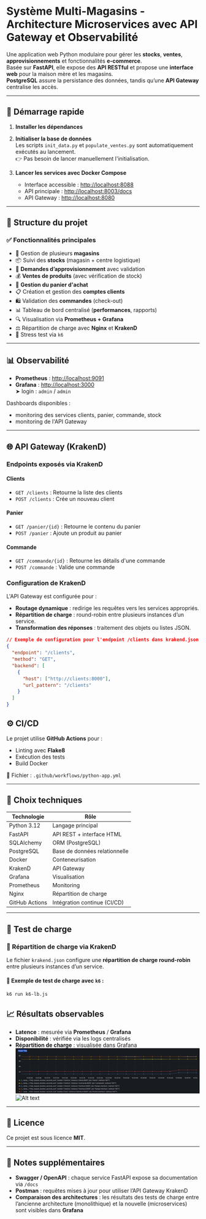 # Système Multi-Magasins - Architecture Microservices avec API Gateway et Observabilité

Une application web Python modulaire pour gérer les **stocks**, **ventes**, **approvisionnements** et fonctionnalités **e-commerce**.  
Basée sur **FastAPI**, elle expose des **API RESTful** et propose une **interface web** pour la maison mère et les magasins.  
**PostgreSQL** assure la persistance des données, tandis qu’une **API Gateway** centralise les accès.

---

## 🚀 Démarrage rapide

1. **Installer les dépendances**
2. **Initialiser la base de données**  
   Les scripts `init_data.py` et `populate_ventes.py` sont automatiquement exécutés au lancement.  
   👉 Pas besoin de lancer manuellement l'initialisation.

3. **Lancer les services avec Docker Compose**  
   - Interface accessible : [http://localhost:8088](http://localhost:8088)  
   - API principale : [http://localhost:8003/docs](http://localhost:8003/docs)  
   - API Gateway : [http://localhost:8080](http://localhost:8080)

---

## 🧱 Structure du projet

### ✅ Fonctionnalités principales

- 🏬 Gestion de plusieurs **magasins**
- 📦 Suivi des **stocks** (magasin + centre logistique)
- 🔁 **Demandes d’approvisionnement** avec validation
- 💰 **Ventes de produits** (avec vérification de stock)
- 🛒 **Gestion du panier d'achat**
- 📋 Création et gestion des **comptes clients**
- 🛍️ Validation des **commandes** (check-out)
- 📊 Tableau de bord centralisé (**performances**, rapports)
- 🔍 Visualisation via **Prometheus + Grafana**
- ⚖️ Répartition de charge avec **Nginx** et **KrakenD**
- 🧪 Stress test via `k6`

---

## 📊 Observabilité

- **Prometheus** : [http://localhost:9091](http://localhost:9091)
- **Grafana** : [http://localhost:3000](http://localhost:3000)  
  ➤ login : `admin` / `admin`

Dashboards disponibles :
- monitoring des services clients, panier, commande, stock
- monitoring de l'API Gateway

---

## 🌐 API Gateway (KrakenD)

### Endpoints exposés via KrakenD

#### Clients
- `GET /clients` : Retourne la liste des clients
- `POST /clients` : Crée un nouveau client

#### Panier
- `GET /panier/{id}` : Retourne le contenu du panier
- `POST /panier` : Ajoute un produit au panier

#### Commande
- `GET /commande/{id}` : Retourne les détails d'une commande
- `POST /commande` : Valide une commande

### Configuration de KrakenD

L'API Gateway est configurée pour :
- **Routage dynamique** : redirige les requêtes vers les services appropriés.
- **Répartition de charge** : round-robin entre plusieurs instances d’un service.
- **Transformation des réponses** : traitement des objets ou listes JSON.

```json
// Exemple de configuration pour l'endpoint /clients dans krakend.json
{
  "endpoint": "/clients",
  "method": "GET",
  "backend": [
    {
      "host": ["http://clients:8000"],
      "url_pattern": "/clients"
    }
  ]
}
```

## ⚙️ CI/CD

Le projet utilise **GitHub Actions** pour :

- Linting avec **Flake8**
- Exécution des tests
- Build Docker

📁 Fichier : `.github/workflows/python-app.yml`

---

## 🔧 Choix techniques

| Technologie     | Rôle                               |
|------------------|--------------------------------------|
| Python 3.12       | Langage principal                   |
| FastAPI           | API REST + interface HTML          |
| SQLAlchemy        | ORM (PostgreSQL)                   |
| PostgreSQL        | Base de données relationnelle      |
| Docker            | Conteneurisation                   |
| KrakenD           | API Gateway                        |
| Grafana           | Visualisation                      |
| Prometheus        | Monitoring                         |
| Nginx             | Répartition de charge              |
| GitHub Actions    | Intégration continue (CI/CD)       |

---

## 🧪 Test de charge

### 🔁 Répartition de charge via KrakenD

Le fichier `krakend.json` configure une **répartition de charge round-robin** entre plusieurs instances d’un service.

#### 🔬 Exemple de test de charge avec `k6` :

```bash
k6 run k6-lb.js
```

## 📈 Résultats observables

- **Latence** : mesurée via **Prometheus** / **Grafana**
- **Disponibilité** : vérifiée via les logs centralisés
- **Répartition de charge** : visualisée dans Grafana
![Alt text](docs/latence.PNG?raw=true "Latence")
![Alt text](docs/5xx.PNG?raw=true "Erreur5xx")
---

## 📝 Licence

Ce projet est sous licence **MIT**.

---

## 📎 Notes supplémentaires

- **Swagger / OpenAPI** : chaque service FastAPI expose sa documentation via `/docs`
- **Postman** : requêtes mises à jour pour utiliser l’API Gateway KrakenD
- **Comparaison des architectures** : les résultats des tests de charge entre l’ancienne architecture (monolithique) et la nouvelle (microservices) sont visibles dans **Grafana**
